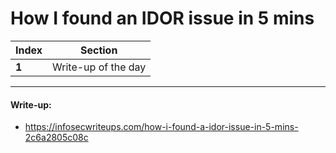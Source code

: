 # How I found an IDOR issue in 5 mins

Index | Section
--- | ---
**1** | Write-up of the day

___


#### Write-up: 

* https://infosecwriteups.com/how-i-found-a-idor-issue-in-5-mins-2c6a2805c08c
